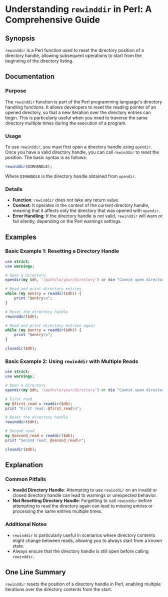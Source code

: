 <!--
Meta Description: # Understanding `rewinddir` in Perl: A Comprehensive Guide ## Synopsis `rewinddir` is a Perl function used to reset the directory position of a direct...
Meta Keywords: directory, rewinddir, handle, perl, read
-->

# Understanding `rewinddir` in Perl: A Comprehensive Guide

## Synopsis
`rewinddir` is a Perl function used to reset the directory position of a directory handle, allowing subsequent operations to start from the beginning of the directory listing.

## Documentation

### Purpose
The `rewinddir` function is part of the Perl programming language's directory handling functions. It allows developers to reset the reading pointer of an opened directory, so that a new iteration over the directory entries can begin. This is particularly useful when you need to traverse the same directory multiple times during the execution of a program.

### Usage
To use `rewinddir`, you must first open a directory handle using `opendir`. Once you have a valid directory handle, you can call `rewinddir` to reset the position. The basic syntax is as follows:

```perl
rewinddir(DIRHANDLE);
```

Where `DIRHANDLE` is the directory handle obtained from `opendir`.

### Details
- **Function**: `rewinddir` does not take any return value.
- **Context**: It operates in the context of the current directory handle, meaning that it affects only the directory that was opened with `opendir`.
- **Error Handling**: If the directory handle is not valid, `rewinddir` will warn or fail silently, depending on the Perl warnings settings.

## Examples

### Basic Example 1: Resetting a Directory Handle
```perl
use strict;
use warnings;

# Open a directory
opendir(my $dh, '/path/to/your/directory') or die "Cannot open directory: $!";

# Read and print directory entries
while (my $entry = readdir($dh)) {
    print "$entry\n";
}

# Reset the directory handle
rewinddir($dh);

# Read and print directory entries again
while (my $entry = readdir($dh)) {
    print "$entry\n";
}

closedir($dh);
```

### Basic Example 2: Using `rewinddir` with Multiple Reads
```perl
use strict;
use warnings;

# Open a directory
opendir(my $dh, '/path/to/your/directory') or die "Cannot open directory: $!";

# First read
my @first_read = readdir($dh);
print "First read: @first_read\n";

# Reset the directory handle
rewinddir($dh);

# Second read
my @second_read = readdir($dh);
print "Second read: @second_read\n";

closedir($dh);
```

## Explanation

### Common Pitfalls
- **Invalid Directory Handle**: Attempting to use `rewinddir` on an invalid or closed directory handle can lead to warnings or unexpected behavior.
- **Not Resetting Directory Handle**: Forgetting to call `rewinddir` before attempting to read the directory again can lead to missing entries or processing the same entries multiple times.

### Additional Notes
- `rewinddir` is particularly useful in scenarios where directory contents might change between reads, allowing you to always start from a known state.
- Always ensure that the directory handle is still open before calling `rewinddir`.

## One Line Summary
`rewinddir` resets the position of a directory handle in Perl, enabling multiple iterations over the directory contents from the start.